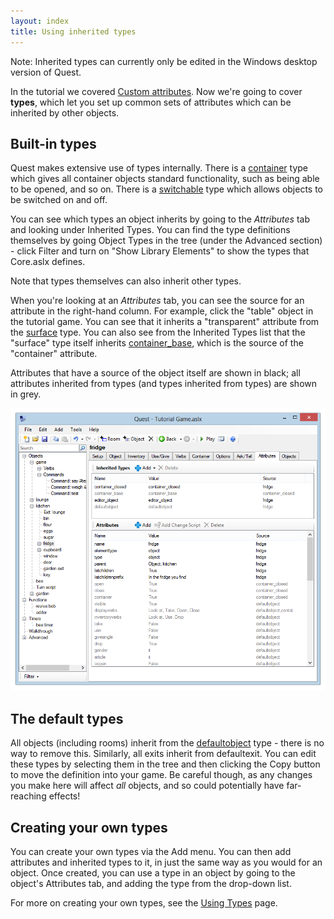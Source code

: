 ```yaml
---
layout: index
title: Using inherited types
---
```


<div class="alert alert-info">
Note: Inherited types can currently only be edited in the Windows desktop version of Quest.
</div>

In the tutorial we covered [Custom attributes](tutorial/custom_attributes.html). Now we're going to cover **types**, which let you set up common sets of attributes which can be inherited by other objects.

Built-in types
--------------

Quest makes extensive use of types internally. There is a [container](attributes/container.html) type which gives all container objects standard functionality, such as being able to be opened, and so on. There is a [switchable](attributes/switchable.html) type which allows objects to be switched on and off.

You can see which types an object inherits by going to the _Attributes_ tab and looking under Inherited Types. You can find the type definitions themselves by going Object Types in the tree (under the Advanced section) - click Filter and turn on "Show Library Elements" to show the types that Core.aslx defines.

Note that types themselves can also inherit other types.

When you're looking at an _Attributes_ tab, you can see the source for an attribute in the right-hand column. For example, click the "table" object in the tutorial game. You can see that it inherits a "transparent" attribute from the [surface](attributes/surface.html) type. You can also see from the Inherited Types list that the "surface" type itself inherits [container\_base](attributes/container_base.html), which is the source of the "container" attribute.

Attributes that have a source of the object itself are shown in black; all attributes inherited from types (and types inherited from types) are shown in grey.

![](Attributes.png "Attributes.png")

The default types
-----------------

All objects (including rooms) inherit from the [defaultobject](attributes/defaultobject.html) type - there is no way to remove this. Similarly, all exits inherit from defaultexit. You can edit these types by selecting them in the tree and then clicking the Copy button to move the definition into your game. Be careful though, as any changes you make here will affect _all_ objects, and so could potentially have far-reaching effects!

Creating your own types
-----------------------

You can create your own types via the Add menu. You can then add attributes and inherited types to it, in just the same way as you would for an object. Once created, you can use a type in an object by going to the object's Attributes tab, and adding the type from the drop-down list.

For more on creating your own types, see the [Using Types](guides/using_types.html) page.